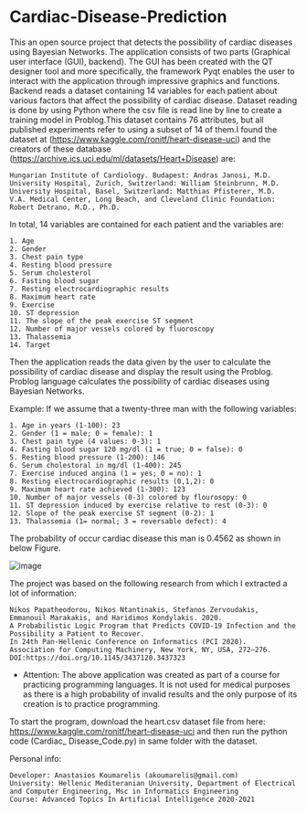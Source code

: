 # Cardiac-Disease-Prediction
This an open source project that detects the possibility of cardiac diseases using Bayesian Networks. The application consists of two parts (Graphical user interface (GUI), backend). The GUI has been created with the QT designer tool and more specifically, the framework Pyqt enables the user to interact with the application through impressive graphics and functions. Backend reads a dataset containing 14 variables for each patient about various factors that affect the possibility of cardiac disease. Dataset reading is done by using Python where the csv file is read line by line to create a training model in Problog.This dataset contains 76 attributes, but all published experiments refer to using a subset of 14 of them.I found the dataset at (https://www.kaggle.com/ronitf/heart-disease-uci) and the creators of these database (https://archive.ics.uci.edu/ml/datasets/Heart+Disease) are:

    Hungarian Institute of Cardiology. Budapest: Andras Janosi, M.D.
    University Hospital, Zurich, Switzerland: William Steinbrunn, M.D.
    University Hospital, Basel, Switzerland: Matthias Pfisterer, M.D.
    V.A. Medical Center, Long Beach, and Cleveland Clinic Foundation: Robert Detrano, M.D., Ph.D.
    
In total, 14 variables are contained for each patient and the variables are:

    1. Age
    2. Gender
    3. Chest pain type
    4. Resting blood pressure
    5. Serum cholesterol
    6. Fasting blood sugar
    7. Resting electrocardiographic results
    8. Maximum heart rate
    9. Exercise
    10. ST depression
    11. The slope of the peak exercise ST segment
    12. Number of major vessels colored by fluoroscopy
    13. Thalassemia
    14. Target

Then the application reads the data given by the user to calculate the possibility of cardiac disease and display the result using the Problog. Problog language calculates the possibility of cardiac diseases using Bayesian Networks.

Example:
If we assume that a twenty-three man with the following variables:

    1. Age in years (1-100): 23
    2. Gender (1 = male; 0 = female): 1
    3. Chest pain type (4 values: 0-3): 1
    4. Fasting blood sugar 120 mg/dl (1 = true; 0 = false): 0
    5. Resting blood pressure (1-200): 146
    6. Serum cholestoral in mg/dl (1-400): 245
    7. Exercise induced angina (1 = yes; 0 = no): 1
    8. Resting electrocardiographic results (0,1,2): 0
    9. Maximum heart rate achieved (1-300): 123
    10. Number of major vessels (0-3) colored by flourosopy: 0
    11. ST depression induced by exercise relative to rest (0-3): 0
    12. Slope of the peak exercise ST segment (0-2): 1
    13. Thalassemia (1= normal; 3 = reversable defect): 4
    
The probability of occur cardiac disease this man is 0.4562 as shown in below Figure.

![image](https://user-images.githubusercontent.com/57871380/152681116-b9e6f70c-a20f-4d77-92f1-7333c2d62655.png)


The project was based on the following research from which I extracted a lot of information:

    Nikos Papatheodorou, Nikos Ntantinakis, Stefanos Zervoudakis, Emmanouil Marakakis, and Haridimos Kondylakis. 2020. 
    A Probabilistic Logic Program that Predicts COVID-19 Infection and the Possibility a Patient to Recover. 
    In 24th Pan-Hellenic Conference on Informatics (PCI 2020). 
    Association for Computing Machinery, New York, NY, USA, 272–276. DOI:https://doi.org/10.1145/3437120.3437323

- Attention: The above application was created as part of a course for practicing programming languages. It is not used for medical purposes as there is a high probability of invalid results and the only purpose of its creation is to practice programming.


To start the program, download the heart.csv dataset file from here: https://www.kaggle.com/ronitf/heart-disease-uci and then run the python code (Cardiac_ Disease_Code.py) in same folder with the dataset.

Personal info:

    Developer: Anastasios Koumarelis (akoumarelis@gmail.com)
    University: Hellenic Mediteranian University, Department of Electrical and Computer Engineering, Msc in Informatics Engineering
    Course: Advanced Topics In Artificial Intelligence 2020-2021
